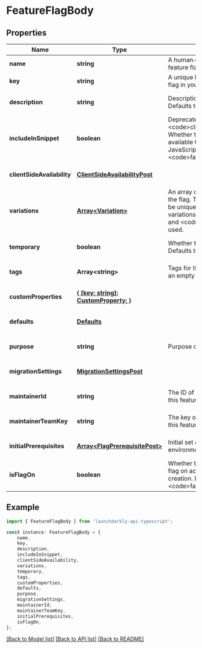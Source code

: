 # FeatureFlagBody


## Properties

Name | Type | Description | Notes
------------ | ------------- | ------------- | -------------
**name** | **string** | A human-friendly name for the feature flag | [default to undefined]
**key** | **string** | A unique key used to reference the flag in your code | [default to undefined]
**description** | **string** | Description of the feature flag. Defaults to an empty string. | [optional] [default to undefined]
**includeInSnippet** | **boolean** | Deprecated, use &lt;code&gt;clientSideAvailability&lt;/code&gt;. Whether this flag should be made available to the client-side JavaScript SDK. Defaults to &lt;code&gt;false&lt;/code&gt;. | [optional] [default to undefined]
**clientSideAvailability** | [**ClientSideAvailabilityPost**](ClientSideAvailabilityPost.md) |  | [optional] [default to undefined]
**variations** | [**Array&lt;Variation&gt;**](Variation.md) | An array of possible variations for the flag. The variation values must be unique. If omitted, two boolean variations of &lt;code&gt;true&lt;/code&gt; and &lt;code&gt;false&lt;/code&gt; will be used. | [optional] [default to undefined]
**temporary** | **boolean** | Whether the flag is a temporary flag. Defaults to &lt;code&gt;true&lt;/code&gt;. | [optional] [default to undefined]
**tags** | **Array&lt;string&gt;** | Tags for the feature flag. Defaults to an empty array. | [optional] [default to undefined]
**customProperties** | [**{ [key: string]: CustomProperty; }**](CustomProperty.md) |  | [optional] [default to undefined]
**defaults** | [**Defaults**](Defaults.md) |  | [optional] [default to undefined]
**purpose** | **string** | Purpose of the flag | [optional] [default to undefined]
**migrationSettings** | [**MigrationSettingsPost**](MigrationSettingsPost.md) |  | [optional] [default to undefined]
**maintainerId** | **string** | The ID of the member who maintains this feature flag | [optional] [default to undefined]
**maintainerTeamKey** | **string** | The key of the team that maintains this feature flag | [optional] [default to undefined]
**initialPrerequisites** | [**Array&lt;FlagPrerequisitePost&gt;**](FlagPrerequisitePost.md) | Initial set of prerequisite flags for all environments | [optional] [default to undefined]
**isFlagOn** | **boolean** | Whether to automatically turn the flag on across all environments at creation. Defaults to &lt;code&gt;false&lt;/code&gt;. | [optional] [default to undefined]

## Example

```typescript
import { FeatureFlagBody } from 'launchdarkly-api-typescript';

const instance: FeatureFlagBody = {
    name,
    key,
    description,
    includeInSnippet,
    clientSideAvailability,
    variations,
    temporary,
    tags,
    customProperties,
    defaults,
    purpose,
    migrationSettings,
    maintainerId,
    maintainerTeamKey,
    initialPrerequisites,
    isFlagOn,
};
```

[[Back to Model list]](../README.md#documentation-for-models) [[Back to API list]](../README.md#documentation-for-api-endpoints) [[Back to README]](../README.md)
